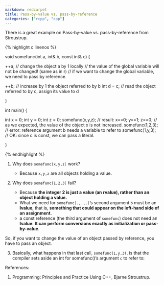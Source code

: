 ```yaml
---
markdown: redcarpet
title: Pass-by-value vs. pass-by-reference
categories: ["rcpp", "cpp"]
---
```


There is a great example on Pass-by-value vs. pass-by-reference from Stroustrup.

{% highlight c linenos %}

void somefunc(int a, int& b, const int& c) {

  ++a;           // change the object a by 1 locally
                 // the value of the global variable will not be changed! (same as in r)
                 // if we want to change the global variable, we need to pass by reference.
                 
  ++b;           // increase by 1 the object referred to by b 
  int d = c;     // read the object referred to by c, assign its value to d

}

int main() {

  int x = 0;
  int y = 0;
  int z = 0;
  somefunc(x,y,z); // result: x==0; y==1; z==0;
                   // as we expected, the value of the object x is not increased.
  somefunc(1,2,3); // error: reference argument b needs a variable to refer to
  somefunc(1,y,3); // OK: since c is const, we can pass a literal.

}

{% endhighlight %}

1. Why does `somefunc(x,y,z)` work?
    - Because `x,y,z` are all objects holding a value.

2. Why does `somefunc(1,2,3)` fail? 
    - Because **the integer 2 is just a value (an rvalue), rather than an object holding a value.** 
    - What we need for `somefunc(.,.,.)`’s second argument `b` must be an **lvalue**, that is, **something that could appear on the left-hand side of an assignment.**
    - a const reference (the third argument of `somefunc`) does not need an **lvalue**. **It can perform conversions exactly as initialization or pass-by-value.**

So, if you want to change the value of an object passed by reference, you have to pass an object. 

3. Basically, what happens in that last call, `somefunc(1,y,3)`, is that the compiler sets aside an int for somefunc()’s argument `c` to refer to:

References:
1. Programming: Principles and Practice Using C++, Bjarne Stroustrup.
